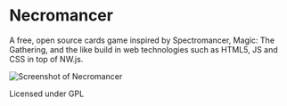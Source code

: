 # Necromancer
 
A free, open source cards game inspired by Spectromancer, Magic: The Gathering, and the like build in web technologies such as HTML5, JS and CSS in top of NW.js.

 
   
  ![Screenshot of Necromancer](https://joancipria.files.wordpress.com/2017/02/necromancer.png)

Licensed under GPL
